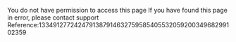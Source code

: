 You do not have permission to access this page If you have found this page in error, please contact support Reference:133491277242479138791463275958540553205920034968299102359